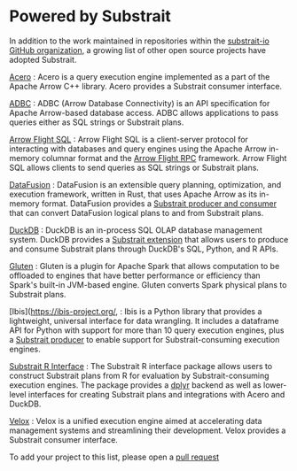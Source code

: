 # Powered by Substrait

In addition to the work maintained in repositories within the
[substrait-io GitHub organization](https://github.com/substrait-io), a growing
list of other open source projects have adopted Substrait.


[//]: # (Maintain this list in alphabetical order)

[Acero](https://arrow.apache.org/docs/cpp/streaming_execution.html)
: Acero is a query execution engine implemented as a part of the Apache Arrow
  C++ library. Acero provides a Substrait consumer interface.

[ADBC](https://arrow.apache.org/adbc/)
: ADBC (Arrow Database Connectivity) is an API specification for Apache
  Arrow-based database access. ADBC allows applications to pass queries either
  as SQL strings or Substrait plans.

[Arrow Flight SQL](https://arrow.apache.org/docs/format/FlightSql.html)
: Arrow Flight SQL is a client-server protocol for interacting with databases
  and query engines using the Apache Arrow in-memory columnar format and the
  [Arrow Flight RPC](https://arrow.apache.org/docs/format/Flight.html)
  framework. Arrow Flight SQL allows clients to send queries as SQL strings or
  Substrait plans.

[DataFusion](https://arrow.apache.org/datafusion/)
: DataFusion is an extensible query planning, optimization, and execution
  framework, written in Rust, that uses Apache Arrow as its in-memory format.
  DataFusion provides a
  [Substrait producer and consumer](https://github.com/datafusion-contrib/datafusion-substrait)
  that can convert DataFusion logical plans to and from Substrait plans.

[DuckDB](https://duckdb.org)
: DuckDB is an in-process SQL OLAP database management system. DuckDB provides
  a [Substrait extension](https://duckdb.org/docs/extensions/substrait)
  that allows users to produce and consume Substrait plans through DuckDB's
  SQL, Python, and R APIs.

[Gluten](https://github.com/oap-project/gluten)
: Gluten is a plugin for Apache Spark that allows computation to be offloaded
  to engines that have better performance or efficiency than Spark's built-in
  JVM-based engine. Gluten converts Spark physical plans to Substrait plans.

[Ibis](https://ibis-project.org/, 
: Ibis is a Python library that provides a lightweight, universal interface 
  for data wrangling. It includes a dataframe API for Python with support for
  more than 10 query execution engines, plus a 
  [Substrait producer](https://github.com/ibis-project/ibis-substrait)
  to enable support for Substrait-consuming execution engines.

[Substrait R Interface](https://github.com/voltrondata/substrait-r)
: The Substrait R interface package allows users to construct Substrait plans
  from R for evaluation by Substrait-consuming execution engines. The package
  provides a [dplyr](https://dplyr.tidyverse.org) backend as well as
  lower-level interfaces for creating Substrait plans and integrations with
  Acero and DuckDB.

[Velox](https://velox-lib.io)
: Velox is a unified execution engine aimed at accelerating data management
  systems and streamlining their development. Velox provides a Substrait
  consumer interface.


To add your project to this list, please open a
[pull request](https://github.com/substrait-io/substrait/edit/main/site/docs/community/powered_by.md) 
